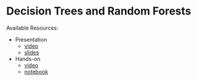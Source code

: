 # Decision Trees and Random Forests
Available Resources:
* Presentation
	* [video](https://youtu.be/Op4thnw-ig8)
	* [slides](https://github.com/jmartinezheras/2018-MachineLearning-Lectures-ESA/blob/master/3_DecisionTrees-RandomForests/3_DecisionTrees-RandomForests.pdf)
* Hands-on
	* [video](https://dlmultimedia.esa.int/download/public/videos/2048/03/006/4803_006_AR_EN.mp4)
	* [notebook](https://github.com/jmartinezheras/2018-MachineLearning-Lectures-ESA/blob/master/3_DecisionTrees-RandomForests/3_bank.ipynb)

